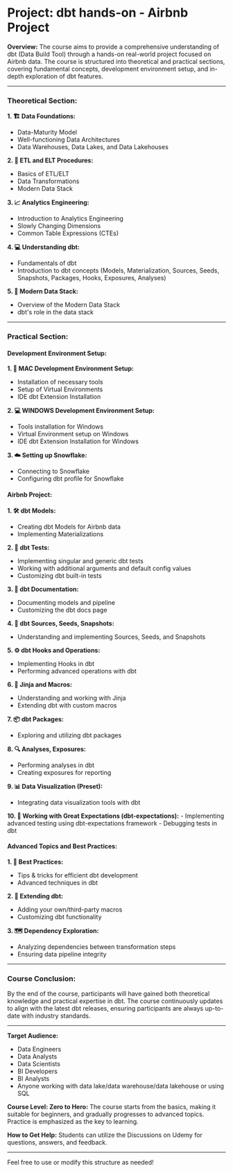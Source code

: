 # Project: dbt hands-on - Airbnb Project

**Overview:**
The course aims to provide a comprehensive understanding of dbt (Data Build Tool) through a hands-on real-world project focused on Airbnb data. The course is structured into theoretical and practical sections, covering fundamental concepts, development environment setup, and in-depth exploration of dbt features.

---

### Theoretical Section:

**1. 🏗️ Data Foundations:**
   - Data-Maturity Model
   - Well-functioning Data Architectures
   - Data Warehouses, Data Lakes, and Data Lakehouses

**2. 🔄 ETL and ELT Procedures:**
   - Basics of ETL/ELT
   - Data Transformations
   - Modern Data Stack

**3. 📈 Analytics Engineering:**
   - Introduction to Analytics Engineering
   - Slowly Changing Dimensions
   - Common Table Expressions (CTEs)

**4. 💻 Understanding dbt:**
   - Fundamentals of dbt
   - Introduction to dbt concepts (Models, Materialization, Sources, Seeds, Snapshots, Packages, Hooks, Exposures, Analyses)

**5. 🧱 Modern Data Stack:**
   - Overview of the Modern Data Stack
   - dbt's role in the data stack

---

### Practical Section:

#### Development Environment Setup:

**1. 🍏 MAC Development Environment Setup:**
   - Installation of necessary tools
   - Setup of Virtual Environments
   - IDE dbt Extension Installation

**2. 💻 WINDOWS Development Environment Setup:**
   - Tools installation for Windows
   - Virtual Environment setup on Windows
   - IDE dbt Extension Installation for Windows

**3. ☁️ Setting up Snowflake:**
   - Connecting to Snowflake
   - Configuring dbt profile for Snowflake

#### Airbnb Project:

**1. 🛠️ dbt Models:**
   - Creating dbt Models for Airbnb data
   - Implementing Materializations

**2. 🧪 dbt Tests:**
   - Implementing singular and generic dbt tests
   - Working with additional arguments and default config values
   - Customizing dbt built-in tests

**3. 📄 dbt Documentation:**
   - Documenting models and pipeline
   - Customizing the dbt docs page

**4. 🌱 dbt Sources, Seeds, Snapshots:**
   - Understanding and implementing Sources, Seeds, and Snapshots

**5. ⚙️ dbt Hooks and Operations:**
   - Implementing Hooks in dbt
   - Performing advanced operations with dbt

**6. 🔄 Jinja and Macros:**
   - Understanding and working with Jinja
   - Extending dbt with custom macros

**7. 📦 dbt Packages:**
   - Exploring and utilizing dbt packages

**8. 🔍 Analyses, Exposures:**
   - Performing analyses in dbt
   - Creating exposures for reporting

**9. 📊 Data Visualization (Preset):**
   - Integrating data visualization tools with dbt

**10. 🤔 Working with Great Expectations (dbt-expectations):**
    - Implementing advanced testing using dbt-expectations framework
    - Debugging tests in dbt

#### Advanced Topics and Best Practices:

**1. 🌟 Best Practices:**
   - Tips & tricks for efficient dbt development
   - Advanced techniques in dbt

**2. 🧩 Extending dbt:**
   - Adding your own/third-party macros
   - Customizing dbt functionality

**3. 🗺️ Dependency Exploration:**
   - Analyzing dependencies between transformation steps
   - Ensuring data pipeline integrity

---

### Course Conclusion:

By the end of the course, participants will have gained both theoretical knowledge and practical expertise in dbt. The course continuously updates to align with the latest dbt releases, ensuring participants are always up-to-date with industry standards.

---

**Target Audience:**
- Data Engineers
- Data Analysts
- Data Scientists
- BI Developers
- BI Analysts
- Anyone working with data lake/data warehouse/data lakehouse or using SQL

**Course Level: Zero to Hero:**
The course starts from the basics, making it suitable for beginners, and gradually progresses to advanced topics. Practice is emphasized as the key to learning.

**How to Get Help:**
Students can utilize the Discussions on Udemy for questions, answers, and feedback.

---

Feel free to use or modify this structure as needed!